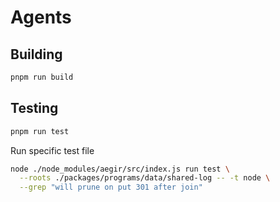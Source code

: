 # Agents

## Building
```bash 
pnpm run build 
```

## Testing 
```bash
pnpm run test
```

Run specific test file
```bash
node ./node_modules/aegir/src/index.js run test \
  --roots ./packages/programs/data/shared-log -- -t node \
  --grep "will prune on put 301 after join"
```


